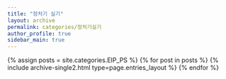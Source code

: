 ```yaml
---
title: "정처기 실기"
layout: archive
permalink: categories/정처기실기    
author_profile: true
sidebar_main: true
---
```



{% assign posts = site.categories.EIP_PS %}
{% for post in posts %} {% include archive-single2.html type=page.entries_layout %} {% endfor %}